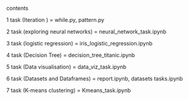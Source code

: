 contents 

1 task (Iteration ) = while.py, pattern.py

2 task (exploring neural networks) = neural_network_task.ipynb

3 task (logistic regression) = iris_logistic_regression.ipynb

4 task (Decision Tree) = decision_tree_titanic.ipynb

5 task (Data visualisation) = data_viz_task.ipynb

6 task (Datasets and Dataframes) = report.ipynb, datasets tasks.ipynb

7 task (K-means clustering) = Kmeans_task.ipynb 



